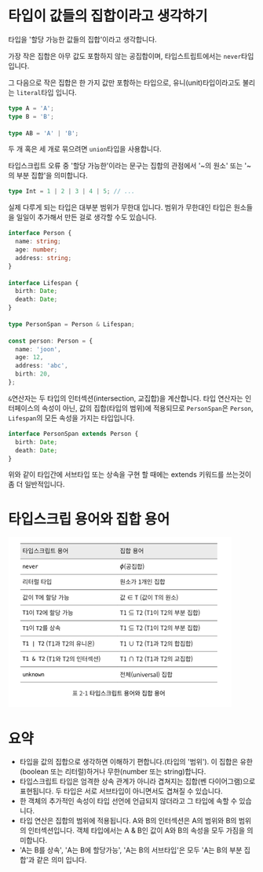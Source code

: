 # 타입이 값들의 집합이라고 생각하기

타입을 '할당 가능한 값들의 집합'이라고 생각합니다.

가장 작은 집합은 아무 값도 포함하지 않는 공집합이며, 타입스트립트에서는 `never`타입 입니다.

그 다음으로 작은 집합은 한 가지 값만 포함하는 타입으로, 유니(unit)타입이라고도 불리는 `literal`타입 입니다.

```typescript
type A = 'A';
type B = 'B';

type AB = 'A' | 'B';
```

두 개 혹은 세 개로 묶으려면 `union`타입을 사용합니다.

타입스크립트 오류 중 '할당 가능한'이라는 문구는 집합의 관점에서 '~의 원소' 또는 '~의 부분 집합'을 의미합니다.

```typescript
type Int = 1 | 2 | 3 | 4 | 5; // ...
```

실제 다루게 되는 타입은 대부분 범위가 무한대 입니다. 범위가 무한대인 타입은 원소들을 일일이 추가해서 만든 걸로 생각할 수도 있습니다.

```typescript
interface Person {
  name: string;
  age: number;
  address: string;
}

interface Lifespan {
  birth: Date;
  death: Date;
}

type PersonSpan = Person & Lifespan;

const person: Person = {
  name: 'joon',
  age: 12,
  address: 'abc',
  birth: 20,
};
```

`&`연산자는 두 타입의 인터섹션(intersection, 교집합)을 계산합니다. 타입 연산자는 인터페이스의 속성이 아닌, 값의 집합(타입의 범위)에 적용되므로 `PersonSpan`은 `Person`, `Lifespan`의 모든 속성을 가지는 타입입니다.

```typescript
interface PersonSpan extends Person {
  birth: Date;
  death: Date;
}
```

위와 같이 타입간에 서브타입 또는 상속을 구현 할 때에는 extends 키워드를 쓰는것이 좀 더 일반적입니다.

# 타입스크립 용어와 집합 용어

![Alt text](image.png)

# 요약

- 타입을 값의 집합으로 생각하면 이해하기 편합니다.(타입의 '범위'). 이 집합은 유한(boolean 또는 리터럴)하거나 무한(number 또는 string)합니다.
- 타입스크립트 타입은 엄격한 상속 관계가 아니라 겹쳐지는 집합(벤 다이어그램)으로 표현됩니다. 두 타입은 서로 서브타입이 아니면서도 겹쳐질 수 있습니다.
- 한 객체의 추가적인 속성이 타입 선언에 언급되지 않더라고 그 타입에 속할 수 있습니다.
- 타입 연산은 집합의 범위에 적용됩니다. A와 B의 인터섹션은 A의 범위와 B의 범위의 인터섹션입니다. 객체 타입에서는 A & B인 값이 A와 B의 속성을 모두 가짐을 의미합니다.
- 'A는 B를 상속', 'A는 B에 할당가능', 'A는 B의 서브타입'은 모두 'A는 B의 부분 집합'과 같은 의미 입니다.
